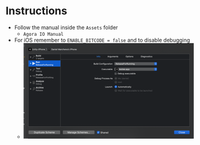 # Instructions

* Follow the manual inside the `Assets` folder
    * `Agora IO Manual`
* For iOS remember to `ENABLE_BITCODE = false` and to disable debugging
    * ![debugging](./debugging.png) 